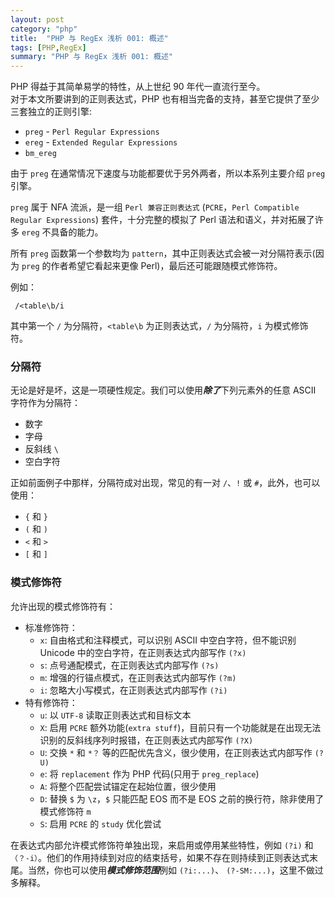 ```yaml
---
layout: post
category: "php"
title:  "PHP 与 RegEx 浅析 001: 概述"
tags: [PHP,RegEx]
summary: "PHP 与 RegEx 浅析 001: 概述"
---
```

PHP 得益于其简单易学的特性，从上世纪 90 年代一直流行至今。  
对于本文所要讲到的正则表达式，PHP 也有相当完备的支持，甚至它提供了至少三套独立的正则引擎:

* `preg` - `Perl Regular Expressions`
* `ereg` - `Extended Regular Expressions`
* `bm_ereg`

由于 `preg` 在通常情况下速度与功能都要优于另外两者，所以本系列主要介绍 `preg` 引擎。

`preg` 属于 NFA 流派，是一组 `Perl 兼容正则表达式` (`PCRE`，`Perl Compatible Regular Expressions`) 套件，十分完整的模拟了 Perl 语法和语义，并对拓展了许多 `ereg` 不具备的能力。

所有 `preg` 函数第一个参数均为 `pattern`，其中正则表达式会被一对分隔符表示(因为 `preg` 的作者希望它看起来更像 Perl)，最后还可能跟随模式修饰符。  

例如：

	 /<table\b/i
	 
其中第一个 `/` 为分隔符，`<table\b` 为正则表达式，`/` 为分隔符，`i` 为模式修饰符。

### 分隔符

无论是好是坏，这是一项硬性规定。我们可以使用***除了***下列元素外的任意 ASCII 字符作为分隔符：

* 数字  
* 字母  
* 反斜线 `\`  
* 空白字符  

正如前面例子中那样，分隔符成对出现，常见的有一对 `/`、`!` 或 `#`，此外，也可以使用：

* `{` 和 `}`  
* `(` 和 `)`  
* `<` 和 `>`  
* `[` 和 `]`  

### 模式修饰符

允许出现的模式修饰符有：

* 标准修饰符：  
	* `x`: 自由格式和注释模式，可以识别 ASCII 中空白字符，但不能识别 Unicode 中的空白字符，在正则表达式内部写作 `(?x)`  
	* `s`: 点号通配模式，在正则表达式内部写作 `(?s)`   
	* `m`: 增强的行锚点模式，在正则表达式内部写作 `(?m)`   
	* `i`: 忽略大小写模式，在正则表达式内部写作 `(?i)` 
* 特有修饰符：
	* `u`: 以 `UTF-8` 读取正则表达式和目标文本      
	* `X`: 启用 `PCRE` 额外功能(`extra stuff`)，目前只有一个功能就是在出现无法识别的反斜线序列时报错，在正则表达式内部写作 `(?X)`   
	* `U`: 交换 `*` 和 `*？` 等的匹配优先含义，很少使用，在正则表达式内部写作 `(?U)`   
	* `e`: 将 `replacement` 作为 PHP 代码(只用于 `preg_replace`)  
	* `A`: 将整个匹配尝试锚定在起始位置，很少使用  
	* `D`: 替换 `$` 为 `\z`，`$` 只能匹配 EOS 而不是 EOS 之前的换行符，除非使用了模式修饰符 `m`  
	* `S`: 启用 `PCRE` 的 `study` 优化尝试  

在表达式内部允许模式修饰符单独出现，来启用或停用某些特性，例如 `(?i)` 和 `（？-i）`。他们的作用持续到对应的结束括号，如果不存在则持续到正则表达式末尾。当然，你也可以使用***模式修饰范围***例如 `(?i:...)`、 `(?-SM:...)`，这里不做过多解释。


